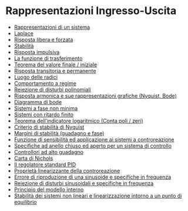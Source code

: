# Rappresentazioni Ingresso-Uscita

- [Rappresentazioni di un sistema](./Rappresentazione%20di%20un%20sistema.md)
- [Laplace](./Laplace.md)
- [Risposta libera e forzata](./Risposta%20libera%20e%20forzata.md)
- [Stabilità](./Stabilit%C3%A0.md)
- [Risposta impulsiva](./Risposta%20impulsiva.md)
- [La funzione di trasferimento](./La%20funzione%20di%20trasferimento.md)
- [Teorema del valore finale / iniziale](./Teorema%20del%20valore%20finale-iniziale.md)
- [Risposta transitoria e permanente](./Risposta%20transitoria%20e%20permanente.md)
- [Luogo delle radici](./Luogo%20delle%20radici.md)
- [Comportamento a regime](./Comportamento%20a%20regime.md)
- [Reiezione di disturbi polinomiali](./Reiezione%20di%20disturbi%20polinomiali.md)
- [Risposta armonica e sue rappresentazioni grafiche (Nyquist, Bode)](./Risposta%20armonica%20e%20sue%20rappresentazioni%20grafiche%20(Nyquist%2C%20Bode).md)
- [Diagramma di bode](./Diagramma%20di%20bode.md)
- [Sistemi a fase non minima](Sistemi%20a%20fase%20non%20minima.md)
- [Sistemi con ritardo finito](Sistemi%20con%20ritardo%20finito.md)
- [Teorema dell’indicatore logaritmico (Conta poli / zeri)](Teorema%20dell%E2%80%99indicatore%20logaritmico%20(Conta%20poli%20-%20zeri).md)
- [Criterio di stabilità di Nyquist](Criterio%20di%20stabilit%C3%A0%20di%20Nyquist.md)
- [Margini di stabilità (guadagno e fase)]()
- [Funzione di sensibilità ed applicazione ai sistemi a controreazione]()
- [Specifiche ad anello chiuso ed aperto per un sistema di controllo]()
- [Controllori ad alto guadagno]()
- [Carta di Nichols]()
- [Il regolatore standard PID]()
- [Proprietà linearizzante della controreazione]()
- [Errore di riproduzione di una sinusoide e specifiche in frequenza]()
- [Reiezione di disturbi sinusoidali e specifiche in frequenza]()
- [Principio del modello interno]()
- [Stabilità dei sistemi non lineari e linearizzazione intorno a un punto di equilibrio]()





